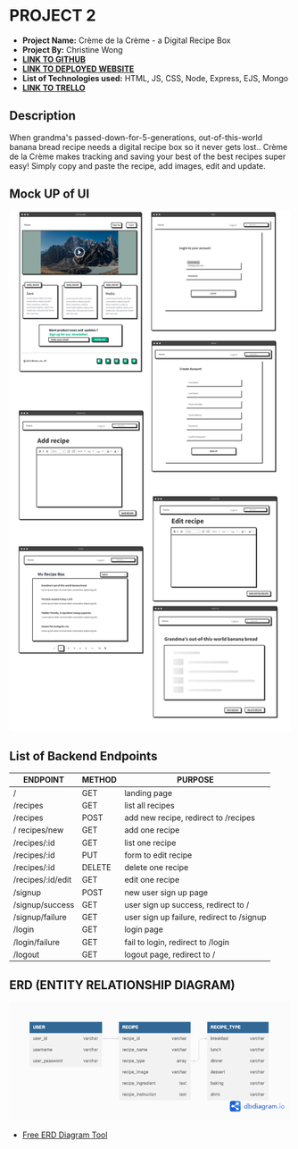 # PROJECT 2

- **Project Name:** Crème de la Crème - a Digital Recipe Box
- **Project By:** Christine Wong
- [**LINK TO GITHUB**](https://github.com/cwon07/project2)
- [**LINK TO DEPLOYED WEBSITE**](https://ga-project-2.onrender.com)
- **List of Technologies used:** HTML, JS, CSS, Node, Express, EJS, Mongo
- [**LINK TO TRELLO**](https://trello.com/b/oOg79Pqy/project-2)

## Description

When grandma's passed-down-for-5-generations, out-of-this-world banana bread recipe needs a digital recipe box so it never gets lost.. Crème de la Crème makes tracking and saving your best of the best recipes super easy! Simply copy and paste the recipe, add images, edit and update. 

## Mock UP of UI

 ![Desktop View](/public/images/UI%20Mockup.png)


## List of Backend Endpoints

| ENDPOINT | METHOD | PURPOSE |
|----------|--------|---------|
| / | GET | landing page |
| /recipes | GET | list all recipes |
| /recipes | POST | add new recipe, redirect to /recipes
| / recipes/new | GET | add one recipe |
| /recipes/:id | GET | list one recipe |
| /recipes/:id | PUT | form to edit recipe | 
| /recipes/:id | DELETE | delete one recipe |
| /recipes/:id/edit | GET | edit one recipe |
| /signup | POST | new user sign up page |
| /signup/success | GET | user sign up success, redirect to / |
| /signup/failure | GET | user sign up failure, redirect to /signup |
| /login | GET | login page |
| /login/failure | GET | fail to login, redirect to /login
| /logout | GET | logout page, redirect to / |

## ERD (ENTITY RELATIONSHIP DIAGRAM)

![PICTURE OF ERD](/public/images/ERDv1.png)

- [Free ERD Diagram Tool](https://dbdiagram.io/home)
